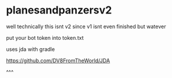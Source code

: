 # planesandpanzersv2
well technically this isnt v2 since v1 isnt even finished but watever

put your bot token into token.txt

uses jda with gradle

https://github.com/DV8FromTheWorld/JDA

^^^
